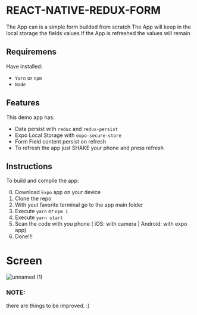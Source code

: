 # REACT-NATIVE-REDUX-FORM

The App can is a simple form builded from scratch 
The App will keep in the local storage the fields values
If the App is refreshed the values will remain  

## Requiremens
Have installed:
- `Yarn` or `npm`
- `Node`

## Features
This demo app has:
- Data persist with `redux` and `redux-persist`
- Expo Local Storage with `expo-secure-store`
- Form Field content persist on refresh
- To refresh the app just SHAKE your phone and press refresh


## Instructions
To build and compile the app:

0. Download `Expo` app on your device
1. Clone the repo
2. With yout favorite terminal go to the app main folder
3. Execute `yarn` or `npm i`
4. Execute `yarn start`
5. Scan the code with you phone ( iOS: with camera | Android: with expo app)
7. Done!!!

# Screen
![unnamed (1)](https://user-images.githubusercontent.com/18740032/86967998-b32db500-c16b-11ea-8d5a-92e056c417a7.gif)

### NOTE:
there are things to be improved. :) 
